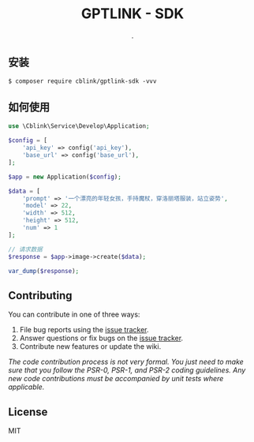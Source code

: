 <h1 align="center"> GPTLINK - SDK </h1>

<p align="center"> .</p>


## 安装

```shell
$ composer require cblink/gptlink-sdk -vvv
```

## 如何使用

```php
use \Cblink\Service\Develop\Application;
    
$config = [
    'api_key' => config('api_key'),
    'base_url' => config('base_url'),
];

$app = new Application($config);

$data = [
    'prompt' => '一个漂亮的年轻女孩，手持魔杖，穿洛丽塔服装，站立姿势',
    'model' => 22,
    'width' => 512,
    'height' => 512,
    'num' => 1
];

// 请求数据
$response = $app->image->create($data);

var_dump($response);

```

## Contributing

You can contribute in one of three ways:

1. File bug reports using the [issue tracker](https://github.com/cblink-service/order-sdk/issues).
2. Answer questions or fix bugs on the [issue tracker](https://github.com/cblink-service/order-sdk/issues).
3. Contribute new features or update the wiki.

_The code contribution process is not very formal. You just need to make sure that you follow the PSR-0, PSR-1, and PSR-2 coding guidelines. Any new code contributions must be accompanied by unit tests where applicable._

## License

MIT